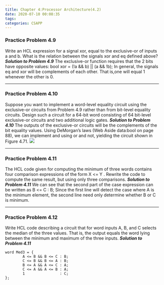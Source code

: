 ```yaml
---
title: Chapter 4:Processor Architecture(4.2)
date: 2020-07-10 00:08:35
tags:
categories: CSAPP
---
```

### Practice Problem 4.9
Write an HCL expression for a signal xor, equal to the exclusive-or of inputs a and b. What is the relation between the signals xor and eq defined above?
***Solution to Problem 4.9***
The exclusive-or function requires that the 2 bits have opposite values:
bool xor = (!a && b) || (a && !b);
In general, the signals eq and xor will be complements of each other. That is,one will equal 1 whenever the other is 0.

-------------------------------
### Practice Problem 4.10
Suppose you want to implement a word-level equality circuit using the exclusive-or circuits from Problem 4.9 rather than from bit-level equality circuits. Design such a circuit for a 64-bit word consisting of 64 bit-level exclusive-or circuits and two additional logic gates.
***Solution to Problem 4.10***
The outputs of the exclusive-or circuits will be the complements of the bit equality values. Using DeMorgan’s laws (Web Aside data:bool on page 88), we can implement and using or and not, yielding the circuit shown in Figure 4.71.
![](https://res.cloudinary.com/dbtdrt9af/image/upload/v1594915876/Solution4-11_m6f3bf.png)

-------------------------------
### Practice Problem 4.11
The HCL code given for computing the minimum of three words contains four comparison expressions of the form X <= Y . Rewrite the code to compute the same result, but using only three comparisons.
***Solution to Problem 4.11***
We can see that the second part of the case expression can be written as
B <= C       : B;
Since the first line will detect the case where A is the minimum element, the second line need only determine whether B or C is minimum.

-------------------------------
### Practice Problem 4.12
Write HCL code describing a circuit that for word inputs A, B, and C selects the median of the three values. That is, the output equals the word lying between the minimum and maximum of the three inputs.
***Solution to Problem 4.11***
```
word Med3 = {
        A <= B && B <= C : B;
        C <= B && B <= A : B;
        B <= A && A <= C : A;
        C <= A && A <= B : A;
        1                : C;
};
```
